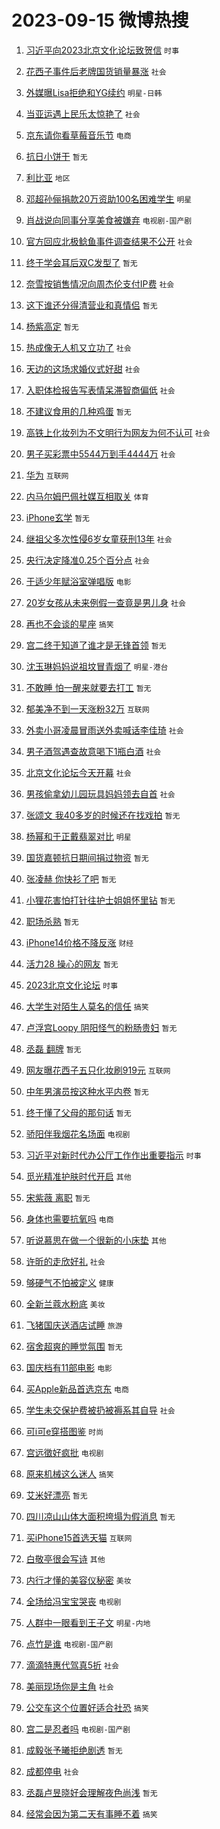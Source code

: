 # 2023-09-15 微博热搜 
1. [习近平向2023北京文化论坛致贺信](https://m.weibo.cn/search?containerid=100103type%3D1%26t%3D10%26q%3D%23%E4%B9%A0%E8%BF%91%E5%B9%B3%E5%90%912023%E5%8C%97%E4%BA%AC%E6%96%87%E5%8C%96%E8%AE%BA%E5%9D%9B%E8%87%B4%E8%B4%BA%E4%BF%A1%23&stream_entry_id=51&isnewpage=1&extparam=seat%3D1%26pos%3D0%26filter_type%3Drealtimehot%26dgr%3D0%26c_type%3D51%26stream_entry_id%3D51%26cate%3D10103%26display_time%3D1694726373%26pre_seqid%3D169472637397101800124) `时事` 

2. [花西子事件后老牌国货销量暴涨](https://m.weibo.cn/search?containerid=100103type%3D1%26t%3D10%26q%3D%23%E8%8A%B1%E8%A5%BF%E5%AD%90%E4%BA%8B%E4%BB%B6%E5%90%8E%E8%80%81%E7%89%8C%E5%9B%BD%E8%B4%A7%E9%94%80%E9%87%8F%E6%9A%B4%E6%B6%A8%23&stream_entry_id=31&isnewpage=1&extparam=seat%3D1%26flag%3D2%26filter_type%3Drealtimehot%26lcate%3D5001%26realpos%3D1%26stream_entry_id%3D31%26q%3D%2523%25E8%258A%25B1%25E8%25A5%25BF%25E5%25AD%2590%25E4%25BA%258B%25E4%25BB%25B6%25E5%2590%258E%25E8%2580%2581%25E7%2589%258C%25E5%259B%25BD%25E8%25B4%25A7%25E9%2594%2580%25E9%2587%258F%25E6%259A%25B4%25E6%25B6%25A8%2523%26dgr%3D0%26c_type%3D31%26pos%3D0%26band_rank%3D1%26cate%3D5001%26display_time%3D1694726373%26pre_seqid%3D169472637397101800124) `社会` 

3. [外媒曝Lisa拒绝和YG续约](https://m.weibo.cn/search?containerid=100103type%3D1%26t%3D10%26q%3D%23%E5%A4%96%E5%AA%92%E6%9B%9DLisa%E6%8B%92%E7%BB%9D%E5%92%8CYG%E7%BB%AD%E7%BA%A6%23&stream_entry_id=31&isnewpage=1&extparam=seat%3D1%26flag%3D2%26filter_type%3Drealtimehot%26lcate%3D5001%26realpos%3D2%26stream_entry_id%3D31%26q%3D%2523%25E5%25A4%2596%25E5%25AA%2592%25E6%259B%259DLisa%25E6%258B%2592%25E7%25BB%259D%25E5%2592%258CYG%25E7%25BB%25AD%25E7%25BA%25A6%2523%26dgr%3D0%26c_type%3D31%26pos%3D1%26band_rank%3D2%26cate%3D5001%26display_time%3D1694726373%26pre_seqid%3D169472637397101800124) `明星-日韩` 

4. [当亚运遇上民乐太惊艳了](https://m.weibo.cn/search?containerid=100103type%3D1%26t%3D10%26q%3D%23%E5%BD%93%E4%BA%9A%E8%BF%90%E9%81%87%E4%B8%8A%E6%B0%91%E4%B9%90%E5%A4%AA%E6%83%8A%E8%89%B3%E4%BA%86%23&stream_entry_id=31&isnewpage=1&extparam=seat%3D1%26flag%3D0%26filter_type%3Drealtimehot%26lcate%3D5001%26realpos%3D3%26stream_entry_id%3D31%26q%3D%2523%25E5%25BD%2593%25E4%25BA%259A%25E8%25BF%2590%25E9%2581%2587%25E4%25B8%258A%25E6%25B0%2591%25E4%25B9%2590%25E5%25A4%25AA%25E6%2583%258A%25E8%2589%25B3%25E4%25BA%2586%2523%26dgr%3D0%26c_type%3D31%26pos%3D2%26band_rank%3D3%26cate%3D5001%26display_time%3D1694726373%26pre_seqid%3D169472637397101800124) `社会` 

5. [京东请你看草莓音乐节](https://m.weibo.cn/search?containerid=100103type%3D1%26t%3D10%26q%3D%23%E4%BA%AC%E4%B8%9C%E8%AF%B7%E4%BD%A0%E7%9C%8B%E8%8D%89%E8%8E%93%E9%9F%B3%E4%B9%90%E8%8A%82%23&stream_entry_id=31&isnewpage=1&extparam=seat%3D1%26pos%3D3%26filter_type%3Drealtimehot%26is_ad_pos%3D1%26lcate%3D5001%26stream_entry_id%3D31%26band_rank%3D4%26q%3D%2523%25E4%25BA%25AC%25E4%25B8%259C%25E8%25AF%25B7%25E4%25BD%25A0%25E7%259C%258B%25E8%258D%2589%25E8%258E%2593%25E9%259F%25B3%25E4%25B9%2590%25E8%258A%2582%2523%26dgr%3D0%26c_type%3D31%26topic_ad%3D1%26adid%3D203587%26cate%3D5001%26display_time%3D1694726373%26pre_seqid%3D169472637397101800124) `电商` 

6. [抗日小饼干](https://m.weibo.cn/search?containerid=100103type%3D1%26t%3D10%26q%3D%E6%8A%97%E6%97%A5%E5%B0%8F%E9%A5%BC%E5%B9%B2&stream_entry_id=31&isnewpage=1&extparam=seat%3D1%26flag%3D0%26filter_type%3Drealtimehot%26lcate%3D5001%26realpos%3D4%26stream_entry_id%3D31%26q%3D%25E6%258A%2597%25E6%2597%25A5%25E5%25B0%258F%25E9%25A5%25BC%25E5%25B9%25B2%26dgr%3D0%26c_type%3D31%26pos%3D4%26band_rank%3D4%26cate%3D5001%26display_time%3D1694726373%26pre_seqid%3D169472637397101800124) `暂无` 

7. [利比亚](https://m.weibo.cn/search?containerid=100103type%3D1%26t%3D10%26q%3D%E5%88%A9%E6%AF%94%E4%BA%9A&stream_entry_id=31&isnewpage=1&extparam=seat%3D1%26flag%3D0%26filter_type%3Drealtimehot%26lcate%3D5001%26realpos%3D5%26stream_entry_id%3D31%26q%3D%25E5%2588%25A9%25E6%25AF%2594%25E4%25BA%259A%26dgr%3D0%26c_type%3D31%26pos%3D5%26band_rank%3D5%26cate%3D5001%26display_time%3D1694726373%26pre_seqid%3D169472637397101800124) `地区` 

8. [邓超孙俪捐款20万资助100名困难学生](https://m.weibo.cn/search?containerid=100103type%3D1%26t%3D10%26q%3D%23%E9%82%93%E8%B6%85%E5%AD%99%E4%BF%AA%E6%8D%90%E6%AC%BE20%E4%B8%87%E8%B5%84%E5%8A%A9100%E5%90%8D%E5%9B%B0%E9%9A%BE%E5%AD%A6%E7%94%9F%23&stream_entry_id=31&isnewpage=1&extparam=seat%3D1%26flag%3D0%26filter_type%3Drealtimehot%26lcate%3D5001%26realpos%3D6%26stream_entry_id%3D31%26q%3D%2523%25E9%2582%2593%25E8%25B6%2585%25E5%25AD%2599%25E4%25BF%25AA%25E6%258D%2590%25E6%25AC%25BE20%25E4%25B8%2587%25E8%25B5%2584%25E5%258A%25A9100%25E5%2590%258D%25E5%259B%25B0%25E9%259A%25BE%25E5%25AD%25A6%25E7%2594%259F%2523%26dgr%3D0%26c_type%3D31%26pos%3D6%26band_rank%3D6%26cate%3D5001%26display_time%3D1694726373%26pre_seqid%3D169472637397101800124) `明星` 

9. [肖战说向同事分享美食被嫌弃](https://m.weibo.cn/search?containerid=100103type%3D1%26t%3D10%26q%3D%23%E8%82%96%E6%88%98%E8%AF%B4%E5%90%91%E5%90%8C%E4%BA%8B%E5%88%86%E4%BA%AB%E7%BE%8E%E9%A3%9F%E8%A2%AB%E5%AB%8C%E5%BC%83%23&stream_entry_id=31&isnewpage=1&extparam=seat%3D1%26flag%3D0%26filter_type%3Drealtimehot%26lcate%3D5001%26realpos%3D7%26stream_entry_id%3D31%26q%3D%2523%25E8%2582%2596%25E6%2588%2598%25E8%25AF%25B4%25E5%2590%2591%25E5%2590%258C%25E4%25BA%258B%25E5%2588%2586%25E4%25BA%25AB%25E7%25BE%258E%25E9%25A3%259F%25E8%25A2%25AB%25E5%25AB%258C%25E5%25BC%2583%2523%26dgr%3D0%26c_type%3D31%26pos%3D7%26band_rank%3D7%26cate%3D5001%26display_time%3D1694726373%26pre_seqid%3D169472637397101800124) `电视剧-国产剧` 

10. [官方回应北极鲶鱼事件调查结果不公开](https://m.weibo.cn/search?containerid=100103type%3D1%26t%3D10%26q%3D%23%E5%AE%98%E6%96%B9%E5%9B%9E%E5%BA%94%E5%8C%97%E6%9E%81%E9%B2%B6%E9%B1%BC%E4%BA%8B%E4%BB%B6%E8%B0%83%E6%9F%A5%E7%BB%93%E6%9E%9C%E4%B8%8D%E5%85%AC%E5%BC%80%23&stream_entry_id=31&isnewpage=1&extparam=seat%3D1%26flag%3D0%26filter_type%3Drealtimehot%26lcate%3D5001%26realpos%3D8%26stream_entry_id%3D31%26q%3D%2523%25E5%25AE%2598%25E6%2596%25B9%25E5%259B%259E%25E5%25BA%2594%25E5%258C%2597%25E6%259E%2581%25E9%25B2%25B6%25E9%25B1%25BC%25E4%25BA%258B%25E4%25BB%25B6%25E8%25B0%2583%25E6%259F%25A5%25E7%25BB%2593%25E6%259E%259C%25E4%25B8%258D%25E5%2585%25AC%25E5%25BC%2580%2523%26dgr%3D0%26c_type%3D31%26pos%3D8%26band_rank%3D8%26cate%3D5001%26display_time%3D1694726373%26pre_seqid%3D169472637397101800124) `社会` 

11. [终于学会耳后双C发型了](https://m.weibo.cn/search?containerid=100103type%3D1%26t%3D10%26q%3D%E7%BB%88%E4%BA%8E%E5%AD%A6%E4%BC%9A%E8%80%B3%E5%90%8E%E5%8F%8CC%E5%8F%91%E5%9E%8B%E4%BA%86&stream_entry_id=31&isnewpage=1&extparam=seat%3D1%26flag%3D0%26filter_type%3Drealtimehot%26lcate%3D5001%26realpos%3D9%26stream_entry_id%3D31%26q%3D%25E7%25BB%2588%25E4%25BA%258E%25E5%25AD%25A6%25E4%25BC%259A%25E8%2580%25B3%25E5%2590%258E%25E5%258F%258CC%25E5%258F%2591%25E5%259E%258B%25E4%25BA%2586%26dgr%3D0%26c_type%3D31%26pos%3D9%26band_rank%3D9%26cate%3D5001%26display_time%3D1694726373%26pre_seqid%3D169472637397101800124) `暂无` 

12. [奈雪按销售情况向周杰伦支付IP费](https://m.weibo.cn/search?containerid=100103type%3D1%26t%3D10%26q%3D%23%E5%A5%88%E9%9B%AA%E6%8C%89%E9%94%80%E5%94%AE%E6%83%85%E5%86%B5%E5%90%91%E5%91%A8%E6%9D%B0%E4%BC%A6%E6%94%AF%E4%BB%98IP%E8%B4%B9%23&stream_entry_id=31&isnewpage=1&extparam=seat%3D1%26flag%3D0%26filter_type%3Drealtimehot%26lcate%3D5001%26realpos%3D10%26stream_entry_id%3D31%26q%3D%2523%25E5%25A5%2588%25E9%259B%25AA%25E6%258C%2589%25E9%2594%2580%25E5%2594%25AE%25E6%2583%2585%25E5%2586%25B5%25E5%2590%2591%25E5%2591%25A8%25E6%259D%25B0%25E4%25BC%25A6%25E6%2594%25AF%25E4%25BB%2598IP%25E8%25B4%25B9%2523%26dgr%3D0%26c_type%3D31%26pos%3D10%26band_rank%3D10%26cate%3D5001%26display_time%3D1694726373%26pre_seqid%3D169472637397101800124) `社会` 

13. [这下谁还分得清营业和真情侣](https://m.weibo.cn/search?containerid=100103type%3D1%26t%3D10%26q%3D%E8%BF%99%E4%B8%8B%E8%B0%81%E8%BF%98%E5%88%86%E5%BE%97%E6%B8%85%E8%90%A5%E4%B8%9A%E5%92%8C%E7%9C%9F%E6%83%85%E4%BE%A3&stream_entry_id=31&isnewpage=1&extparam=seat%3D1%26flag%3D2%26filter_type%3Drealtimehot%26lcate%3D5001%26realpos%3D11%26stream_entry_id%3D31%26q%3D%25E8%25BF%2599%25E4%25B8%258B%25E8%25B0%2581%25E8%25BF%2598%25E5%2588%2586%25E5%25BE%2597%25E6%25B8%2585%25E8%2590%25A5%25E4%25B8%259A%25E5%2592%258C%25E7%259C%259F%25E6%2583%2585%25E4%25BE%25A3%26dgr%3D0%26c_type%3D31%26pos%3D11%26band_rank%3D11%26cate%3D5001%26display_time%3D1694726373%26pre_seqid%3D169472637397101800124) `暂无` 

14. [杨紫高定](https://m.weibo.cn/search?containerid=100103type%3D1%26t%3D10%26q%3D%E6%9D%A8%E7%B4%AB%E9%AB%98%E5%AE%9A&stream_entry_id=31&isnewpage=1&extparam=seat%3D1%26flag%3D0%26filter_type%3Drealtimehot%26lcate%3D5001%26realpos%3D12%26stream_entry_id%3D31%26q%3D%25E6%259D%25A8%25E7%25B4%25AB%25E9%25AB%2598%25E5%25AE%259A%26dgr%3D0%26c_type%3D31%26pos%3D12%26band_rank%3D12%26cate%3D5001%26display_time%3D1694726373%26pre_seqid%3D169472637397101800124) `暂无` 

15. [热成像无人机又立功了](https://m.weibo.cn/search?containerid=100103type%3D1%26t%3D10%26q%3D%23%E7%83%AD%E6%88%90%E5%83%8F%E6%97%A0%E4%BA%BA%E6%9C%BA%E5%8F%88%E7%AB%8B%E5%8A%9F%E4%BA%86%23&stream_entry_id=31&isnewpage=1&extparam=seat%3D1%26flag%3D32768%26filter_type%3Drealtimehot%26lcate%3D5001%26realpos%3D13%26stream_entry_id%3D31%26q%3D%2523%25E7%2583%25AD%25E6%2588%2590%25E5%2583%258F%25E6%2597%25A0%25E4%25BA%25BA%25E6%259C%25BA%25E5%258F%2588%25E7%25AB%258B%25E5%258A%259F%25E4%25BA%2586%2523%26dgr%3D0%26c_type%3D31%26pos%3D13%26band_rank%3D13%26cate%3D5001%26display_time%3D1694726373%26pre_seqid%3D169472637397101800124) `社会` 

16. [天边的这场求婚仪式好甜](https://m.weibo.cn/search?containerid=100103type%3D1%26t%3D10%26q%3D%23%E5%A4%A9%E8%BE%B9%E7%9A%84%E8%BF%99%E5%9C%BA%E6%B1%82%E5%A9%9A%E4%BB%AA%E5%BC%8F%E5%A5%BD%E7%94%9C%23&stream_entry_id=31&isnewpage=1&extparam=seat%3D1%26flag%3D32768%26filter_type%3Drealtimehot%26lcate%3D5001%26realpos%3D14%26stream_entry_id%3D31%26q%3D%2523%25E5%25A4%25A9%25E8%25BE%25B9%25E7%259A%2584%25E8%25BF%2599%25E5%259C%25BA%25E6%25B1%2582%25E5%25A9%259A%25E4%25BB%25AA%25E5%25BC%258F%25E5%25A5%25BD%25E7%2594%259C%2523%26dgr%3D0%26c_type%3D31%26pos%3D14%26band_rank%3D14%26cate%3D5001%26display_time%3D1694726373%26pre_seqid%3D169472637397101800124) `社会` 

17. [入职体检报告写表情呆滞智商偏低](https://m.weibo.cn/search?containerid=100103type%3D1%26t%3D10%26q%3D%23%E5%85%A5%E8%81%8C%E4%BD%93%E6%A3%80%E6%8A%A5%E5%91%8A%E5%86%99%E8%A1%A8%E6%83%85%E5%91%86%E6%BB%9E%E6%99%BA%E5%95%86%E5%81%8F%E4%BD%8E%23&stream_entry_id=31&isnewpage=1&extparam=seat%3D1%26flag%3D0%26filter_type%3Drealtimehot%26lcate%3D5001%26realpos%3D15%26stream_entry_id%3D31%26q%3D%2523%25E5%2585%25A5%25E8%2581%258C%25E4%25BD%2593%25E6%25A3%2580%25E6%258A%25A5%25E5%2591%258A%25E5%2586%2599%25E8%25A1%25A8%25E6%2583%2585%25E5%2591%2586%25E6%25BB%259E%25E6%2599%25BA%25E5%2595%2586%25E5%2581%258F%25E4%25BD%258E%2523%26dgr%3D0%26c_type%3D31%26pos%3D15%26band_rank%3D15%26cate%3D5001%26display_time%3D1694726373%26pre_seqid%3D169472637397101800124) `社会` 

18. [不建议食用的几种鸡蛋](https://m.weibo.cn/search?containerid=100103type%3D1%26t%3D10%26q%3D%E4%B8%8D%E5%BB%BA%E8%AE%AE%E9%A3%9F%E7%94%A8%E7%9A%84%E5%87%A0%E7%A7%8D%E9%B8%A1%E8%9B%8B&stream_entry_id=31&isnewpage=1&extparam=seat%3D1%26flag%3D1%26filter_type%3Drealtimehot%26lcate%3D5001%26realpos%3D16%26stream_entry_id%3D31%26q%3D%25E4%25B8%258D%25E5%25BB%25BA%25E8%25AE%25AE%25E9%25A3%259F%25E7%2594%25A8%25E7%259A%2584%25E5%2587%25A0%25E7%25A7%258D%25E9%25B8%25A1%25E8%259B%258B%26dgr%3D0%26c_type%3D31%26pos%3D16%26band_rank%3D16%26cate%3D5001%26display_time%3D1694726373%26pre_seqid%3D169472637397101800124) `暂无` 

19. [高铁上化妆列为不文明行为网友为何不认可](https://m.weibo.cn/search?containerid=100103type%3D1%26t%3D10%26q%3D%23%E9%AB%98%E9%93%81%E4%B8%8A%E5%8C%96%E5%A6%86%E5%88%97%E4%B8%BA%E4%B8%8D%E6%96%87%E6%98%8E%E8%A1%8C%E4%B8%BA%E7%BD%91%E5%8F%8B%E4%B8%BA%E4%BD%95%E4%B8%8D%E8%AE%A4%E5%8F%AF%23&stream_entry_id=31&isnewpage=1&extparam=seat%3D1%26flag%3D0%26filter_type%3Drealtimehot%26lcate%3D5001%26realpos%3D17%26stream_entry_id%3D31%26q%3D%2523%25E9%25AB%2598%25E9%2593%2581%25E4%25B8%258A%25E5%258C%2596%25E5%25A6%2586%25E5%2588%2597%25E4%25B8%25BA%25E4%25B8%258D%25E6%2596%2587%25E6%2598%258E%25E8%25A1%258C%25E4%25B8%25BA%25E7%25BD%2591%25E5%258F%258B%25E4%25B8%25BA%25E4%25BD%2595%25E4%25B8%258D%25E8%25AE%25A4%25E5%258F%25AF%2523%26dgr%3D0%26c_type%3D31%26pos%3D17%26band_rank%3D17%26cate%3D5001%26display_time%3D1694726373%26pre_seqid%3D169472637397101800124) `社会` 

20. [男子买彩票中5544万到手4444万](https://m.weibo.cn/search?containerid=100103type%3D1%26t%3D10%26q%3D%23%E7%94%B7%E5%AD%90%E4%B9%B0%E5%BD%A9%E7%A5%A8%E4%B8%AD5544%E4%B8%87%E5%88%B0%E6%89%8B4444%E4%B8%87%23&stream_entry_id=31&isnewpage=1&extparam=seat%3D1%26flag%3D0%26filter_type%3Drealtimehot%26lcate%3D5001%26realpos%3D18%26stream_entry_id%3D31%26q%3D%2523%25E7%2594%25B7%25E5%25AD%2590%25E4%25B9%25B0%25E5%25BD%25A9%25E7%25A5%25A8%25E4%25B8%25AD5544%25E4%25B8%2587%25E5%2588%25B0%25E6%2589%258B4444%25E4%25B8%2587%2523%26dgr%3D0%26c_type%3D31%26pos%3D18%26band_rank%3D18%26cate%3D5001%26display_time%3D1694726373%26pre_seqid%3D169472637397101800124) `社会` 

21. [华为](https://m.weibo.cn/search?containerid=100103type%3D1%26t%3D10%26q%3D%E5%8D%8E%E4%B8%BA&stream_entry_id=31&isnewpage=1&extparam=seat%3D1%26flag%3D0%26filter_type%3Drealtimehot%26lcate%3D5001%26realpos%3D19%26stream_entry_id%3D31%26q%3D%25E5%258D%258E%25E4%25B8%25BA%26dgr%3D0%26c_type%3D31%26pos%3D19%26band_rank%3D19%26cate%3D5001%26display_time%3D1694726373%26pre_seqid%3D169472637397101800124) `互联网` 

22. [内马尔姆巴佩社媒互相取关](https://m.weibo.cn/search?containerid=100103type%3D1%26t%3D10%26q%3D%23%E5%86%85%E9%A9%AC%E5%B0%94%E5%A7%86%E5%B7%B4%E4%BD%A9%E7%A4%BE%E5%AA%92%E4%BA%92%E7%9B%B8%E5%8F%96%E5%85%B3%23&stream_entry_id=31&isnewpage=1&extparam=seat%3D1%26flag%3D0%26filter_type%3Drealtimehot%26lcate%3D5001%26realpos%3D20%26stream_entry_id%3D31%26q%3D%2523%25E5%2586%2585%25E9%25A9%25AC%25E5%25B0%2594%25E5%25A7%2586%25E5%25B7%25B4%25E4%25BD%25A9%25E7%25A4%25BE%25E5%25AA%2592%25E4%25BA%2592%25E7%259B%25B8%25E5%258F%2596%25E5%2585%25B3%2523%26dgr%3D0%26c_type%3D31%26pos%3D20%26band_rank%3D20%26cate%3D5001%26display_time%3D1694726373%26pre_seqid%3D169472637397101800124) `体育` 

23. [iPhone玄学](https://m.weibo.cn/search?containerid=100103type%3D1%26t%3D10%26q%3DiPhone%E7%8E%84%E5%AD%A6&stream_entry_id=31&isnewpage=1&extparam=seat%3D1%26flag%3D2%26filter_type%3Drealtimehot%26lcate%3D5001%26realpos%3D21%26stream_entry_id%3D31%26q%3DiPhone%25E7%258E%2584%25E5%25AD%25A6%26dgr%3D0%26c_type%3D31%26pos%3D21%26band_rank%3D21%26cate%3D5001%26display_time%3D1694726373%26pre_seqid%3D169472637397101800124) `暂无` 

24. [继祖父多次性侵6岁女童获刑13年](https://m.weibo.cn/search?containerid=100103type%3D1%26t%3D10%26q%3D%23%E7%BB%A7%E7%A5%96%E7%88%B6%E5%A4%9A%E6%AC%A1%E6%80%A7%E4%BE%B56%E5%B2%81%E5%A5%B3%E7%AB%A5%E8%8E%B7%E5%88%9113%E5%B9%B4%23&stream_entry_id=31&isnewpage=1&extparam=seat%3D1%26flag%3D0%26filter_type%3Drealtimehot%26lcate%3D5001%26realpos%3D22%26stream_entry_id%3D31%26q%3D%2523%25E7%25BB%25A7%25E7%25A5%2596%25E7%2588%25B6%25E5%25A4%259A%25E6%25AC%25A1%25E6%2580%25A7%25E4%25BE%25B56%25E5%25B2%2581%25E5%25A5%25B3%25E7%25AB%25A5%25E8%258E%25B7%25E5%2588%259113%25E5%25B9%25B4%2523%26dgr%3D0%26c_type%3D31%26pos%3D22%26band_rank%3D22%26cate%3D5001%26display_time%3D1694726373%26pre_seqid%3D169472637397101800124) `社会` 

25. [央行决定降准0.25个百分点](https://m.weibo.cn/search?containerid=100103type%3D1%26t%3D10%26q%3D%E5%A4%AE%E8%A1%8C%E5%86%B3%E5%AE%9A%E9%99%8D%E5%87%860.25%E4%B8%AA%E7%99%BE%E5%88%86%E7%82%B9&stream_entry_id=31&isnewpage=1&extparam=seat%3D1%26flag%3D0%26filter_type%3Drealtimehot%26lcate%3D5001%26realpos%3D23%26stream_entry_id%3D31%26q%3D%25E5%25A4%25AE%25E8%25A1%258C%25E5%2586%25B3%25E5%25AE%259A%25E9%2599%258D%25E5%2587%25860.25%25E4%25B8%25AA%25E7%2599%25BE%25E5%2588%2586%25E7%2582%25B9%26dgr%3D0%26c_type%3D31%26pos%3D23%26band_rank%3D23%26cate%3D5001%26display_time%3D1694726373%26pre_seqid%3D169472637397101800124) `社会` 

26. [于适少年赋浴室弹唱版](https://m.weibo.cn/search?containerid=100103type%3D1%26t%3D10%26q%3D%23%E4%BA%8E%E9%80%82%E5%B0%91%E5%B9%B4%E8%B5%8B%E6%B5%B4%E5%AE%A4%E5%BC%B9%E5%94%B1%E7%89%88%23&stream_entry_id=31&isnewpage=1&extparam=seat%3D1%26flag%3D0%26filter_type%3Drealtimehot%26lcate%3D5001%26realpos%3D24%26stream_entry_id%3D31%26q%3D%2523%25E4%25BA%258E%25E9%2580%2582%25E5%25B0%2591%25E5%25B9%25B4%25E8%25B5%258B%25E6%25B5%25B4%25E5%25AE%25A4%25E5%25BC%25B9%25E5%2594%25B1%25E7%2589%2588%2523%26dgr%3D0%26c_type%3D31%26pos%3D24%26band_rank%3D24%26cate%3D5001%26display_time%3D1694726373%26pre_seqid%3D169472637397101800124) `电影` 

27. [20岁女孩从未来例假一查竟是男儿身](https://m.weibo.cn/search?containerid=100103type%3D1%26t%3D10%26q%3D%2320%E5%B2%81%E5%A5%B3%E5%AD%A9%E4%BB%8E%E6%9C%AA%E6%9D%A5%E4%BE%8B%E5%81%87%E4%B8%80%E6%9F%A5%E7%AB%9F%E6%98%AF%E7%94%B7%E5%84%BF%E8%BA%AB%23&stream_entry_id=31&isnewpage=1&extparam=seat%3D1%26flag%3D0%26filter_type%3Drealtimehot%26lcate%3D5001%26realpos%3D25%26stream_entry_id%3D31%26q%3D%252320%25E5%25B2%2581%25E5%25A5%25B3%25E5%25AD%25A9%25E4%25BB%258E%25E6%259C%25AA%25E6%259D%25A5%25E4%25BE%258B%25E5%2581%2587%25E4%25B8%2580%25E6%259F%25A5%25E7%25AB%259F%25E6%2598%25AF%25E7%2594%25B7%25E5%2584%25BF%25E8%25BA%25AB%2523%26dgr%3D0%26c_type%3D31%26pos%3D25%26band_rank%3D25%26cate%3D5001%26display_time%3D1694726373%26pre_seqid%3D169472637397101800124) `社会` 

28. [再也不会谈的星座](https://m.weibo.cn/search?containerid=100103type%3D1%26t%3D10%26q%3D%23%E5%86%8D%E4%B9%9F%E4%B8%8D%E4%BC%9A%E8%B0%88%E7%9A%84%E6%98%9F%E5%BA%A7%23&stream_entry_id=31&isnewpage=1&extparam=seat%3D1%26flag%3D0%26filter_type%3Drealtimehot%26lcate%3D5001%26realpos%3D26%26stream_entry_id%3D31%26q%3D%2523%25E5%2586%258D%25E4%25B9%259F%25E4%25B8%258D%25E4%25BC%259A%25E8%25B0%2588%25E7%259A%2584%25E6%2598%259F%25E5%25BA%25A7%2523%26dgr%3D0%26c_type%3D31%26pos%3D26%26band_rank%3D26%26cate%3D5001%26display_time%3D1694726373%26pre_seqid%3D169472637397101800124) `搞笑` 

29. [宫二终于知道了谁才是无锋首领](https://m.weibo.cn/search?containerid=100103type%3D1%26t%3D10%26q%3D%E5%AE%AB%E4%BA%8C%E7%BB%88%E4%BA%8E%E7%9F%A5%E9%81%93%E4%BA%86%E8%B0%81%E6%89%8D%E6%98%AF%E6%97%A0%E9%94%8B%E9%A6%96%E9%A2%86&stream_entry_id=31&isnewpage=1&extparam=seat%3D1%26flag%3D0%26filter_type%3Drealtimehot%26lcate%3D5001%26realpos%3D27%26stream_entry_id%3D31%26q%3D%25E5%25AE%25AB%25E4%25BA%258C%25E7%25BB%2588%25E4%25BA%258E%25E7%259F%25A5%25E9%2581%2593%25E4%25BA%2586%25E8%25B0%2581%25E6%2589%258D%25E6%2598%25AF%25E6%2597%25A0%25E9%2594%258B%25E9%25A6%2596%25E9%25A2%2586%26dgr%3D0%26c_type%3D31%26pos%3D27%26band_rank%3D27%26cate%3D5001%26display_time%3D1694726373%26pre_seqid%3D169472637397101800124) `暂无` 

30. [沈玉琳妈妈说祖坟冒青烟了](https://m.weibo.cn/search?containerid=100103type%3D1%26t%3D10%26q%3D%23%E6%B2%88%E7%8E%89%E7%90%B3%E5%A6%88%E5%A6%88%E8%AF%B4%E7%A5%96%E5%9D%9F%E5%86%92%E9%9D%92%E7%83%9F%E4%BA%86%23&stream_entry_id=31&isnewpage=1&extparam=seat%3D1%26flag%3D0%26filter_type%3Drealtimehot%26lcate%3D5001%26realpos%3D28%26stream_entry_id%3D31%26q%3D%2523%25E6%25B2%2588%25E7%258E%2589%25E7%2590%25B3%25E5%25A6%2588%25E5%25A6%2588%25E8%25AF%25B4%25E7%25A5%2596%25E5%259D%259F%25E5%2586%2592%25E9%259D%2592%25E7%2583%259F%25E4%25BA%2586%2523%26dgr%3D0%26c_type%3D31%26pos%3D28%26band_rank%3D28%26cate%3D5001%26display_time%3D1694726373%26pre_seqid%3D169472637397101800124) `明星-港台` 

31. [不敢睡 怕一醒来就要去打工](https://m.weibo.cn/search?containerid=100103type%3D1%26t%3D10%26q%3D%E4%B8%8D%E6%95%A2%E7%9D%A1+%E6%80%95%E4%B8%80%E9%86%92%E6%9D%A5%E5%B0%B1%E8%A6%81%E5%8E%BB%E6%89%93%E5%B7%A5&stream_entry_id=31&isnewpage=1&extparam=seat%3D1%26flag%3D0%26filter_type%3Drealtimehot%26lcate%3D5001%26realpos%3D29%26stream_entry_id%3D31%26q%3D%25E4%25B8%258D%25E6%2595%25A2%25E7%259D%25A1%2520%25E6%2580%2595%25E4%25B8%2580%25E9%2586%2592%25E6%259D%25A5%25E5%25B0%25B1%25E8%25A6%2581%25E5%258E%25BB%25E6%2589%2593%25E5%25B7%25A5%26dgr%3D0%26c_type%3D31%26pos%3D29%26band_rank%3D29%26cate%3D5001%26display_time%3D1694726373%26pre_seqid%3D169472637397101800124) `暂无` 

32. [郁美净不到一天涨粉32万](https://m.weibo.cn/search?containerid=100103type%3D1%26t%3D10%26q%3D%23%E9%83%81%E7%BE%8E%E5%87%80%E4%B8%8D%E5%88%B0%E4%B8%80%E5%A4%A9%E6%B6%A8%E7%B2%8932%E4%B8%87%23&stream_entry_id=31&isnewpage=1&extparam=seat%3D1%26flag%3D0%26filter_type%3Drealtimehot%26lcate%3D5001%26realpos%3D30%26stream_entry_id%3D31%26q%3D%2523%25E9%2583%2581%25E7%25BE%258E%25E5%2587%2580%25E4%25B8%258D%25E5%2588%25B0%25E4%25B8%2580%25E5%25A4%25A9%25E6%25B6%25A8%25E7%25B2%258932%25E4%25B8%2587%2523%26dgr%3D0%26c_type%3D31%26pos%3D30%26band_rank%3D30%26cate%3D5001%26display_time%3D1694726373%26pre_seqid%3D169472637397101800124) `互联网` 

33. [外卖小哥凌晨冒雨送外卖喊话李佳琦](https://m.weibo.cn/search?containerid=100103type%3D1%26t%3D10%26q%3D%23%E5%A4%96%E5%8D%96%E5%B0%8F%E5%93%A5%E5%87%8C%E6%99%A8%E5%86%92%E9%9B%A8%E9%80%81%E5%A4%96%E5%8D%96%E5%96%8A%E8%AF%9D%E6%9D%8E%E4%BD%B3%E7%90%A6%23&stream_entry_id=31&isnewpage=1&extparam=seat%3D1%26flag%3D0%26filter_type%3Drealtimehot%26lcate%3D5001%26realpos%3D31%26stream_entry_id%3D31%26q%3D%2523%25E5%25A4%2596%25E5%258D%2596%25E5%25B0%258F%25E5%2593%25A5%25E5%2587%258C%25E6%2599%25A8%25E5%2586%2592%25E9%259B%25A8%25E9%2580%2581%25E5%25A4%2596%25E5%258D%2596%25E5%2596%258A%25E8%25AF%259D%25E6%259D%258E%25E4%25BD%25B3%25E7%2590%25A6%2523%26dgr%3D0%26c_type%3D31%26pos%3D31%26band_rank%3D31%26cate%3D5001%26display_time%3D1694726373%26pre_seqid%3D169472637397101800124) `社会` 

34. [男子酒驾遇查故意喝下1瓶白酒](https://m.weibo.cn/search?containerid=100103type%3D1%26t%3D10%26q%3D%23%E7%94%B7%E5%AD%90%E9%85%92%E9%A9%BE%E9%81%87%E6%9F%A5%E6%95%85%E6%84%8F%E5%96%9D%E4%B8%8B1%E7%93%B6%E7%99%BD%E9%85%92%23&stream_entry_id=31&isnewpage=1&extparam=seat%3D1%26flag%3D1%26filter_type%3Drealtimehot%26lcate%3D5001%26realpos%3D32%26stream_entry_id%3D31%26q%3D%2523%25E7%2594%25B7%25E5%25AD%2590%25E9%2585%2592%25E9%25A9%25BE%25E9%2581%2587%25E6%259F%25A5%25E6%2595%2585%25E6%2584%258F%25E5%2596%259D%25E4%25B8%258B1%25E7%2593%25B6%25E7%2599%25BD%25E9%2585%2592%2523%26dgr%3D0%26c_type%3D31%26pos%3D32%26band_rank%3D32%26cate%3D5001%26display_time%3D1694726373%26pre_seqid%3D169472637397101800124) `社会` 

35. [北京文化论坛今天开幕](https://m.weibo.cn/search?containerid=100103type%3D1%26t%3D10%26q%3D%23%E5%8C%97%E4%BA%AC%E6%96%87%E5%8C%96%E8%AE%BA%E5%9D%9B%E4%BB%8A%E5%A4%A9%E5%BC%80%E5%B9%95%23&stream_entry_id=31&isnewpage=1&extparam=seat%3D1%26flag%3D0%26filter_type%3Drealtimehot%26lcate%3D5001%26realpos%3D33%26stream_entry_id%3D31%26q%3D%2523%25E5%258C%2597%25E4%25BA%25AC%25E6%2596%2587%25E5%258C%2596%25E8%25AE%25BA%25E5%259D%259B%25E4%25BB%258A%25E5%25A4%25A9%25E5%25BC%2580%25E5%25B9%2595%2523%26dgr%3D0%26c_type%3D31%26pos%3D33%26band_rank%3D33%26cate%3D5001%26display_time%3D1694726373%26pre_seqid%3D169472637397101800124) `社会` 

36. [男孩偷拿幼儿园玩具妈妈领去自首](https://m.weibo.cn/search?containerid=100103type%3D1%26t%3D10%26q%3D%23%E7%94%B7%E5%AD%A9%E5%81%B7%E6%8B%BF%E5%B9%BC%E5%84%BF%E5%9B%AD%E7%8E%A9%E5%85%B7%E5%A6%88%E5%A6%88%E9%A2%86%E5%8E%BB%E8%87%AA%E9%A6%96%23&stream_entry_id=31&isnewpage=1&extparam=seat%3D1%26flag%3D32768%26filter_type%3Drealtimehot%26lcate%3D5001%26realpos%3D34%26stream_entry_id%3D31%26q%3D%2523%25E7%2594%25B7%25E5%25AD%25A9%25E5%2581%25B7%25E6%258B%25BF%25E5%25B9%25BC%25E5%2584%25BF%25E5%259B%25AD%25E7%258E%25A9%25E5%2585%25B7%25E5%25A6%2588%25E5%25A6%2588%25E9%25A2%2586%25E5%258E%25BB%25E8%2587%25AA%25E9%25A6%2596%2523%26dgr%3D0%26c_type%3D31%26pos%3D34%26band_rank%3D34%26cate%3D5001%26display_time%3D1694726373%26pre_seqid%3D169472637397101800124) `社会` 

37. [张颂文 我40多岁的时候还在找戏拍](https://m.weibo.cn/search?containerid=100103type%3D1%26t%3D10%26q%3D%E5%BC%A0%E9%A2%82%E6%96%87+%E6%88%9140%E5%A4%9A%E5%B2%81%E7%9A%84%E6%97%B6%E5%80%99%E8%BF%98%E5%9C%A8%E6%89%BE%E6%88%8F%E6%8B%8D&stream_entry_id=31&isnewpage=1&extparam=seat%3D1%26flag%3D0%26filter_type%3Drealtimehot%26lcate%3D5001%26realpos%3D35%26stream_entry_id%3D31%26q%3D%25E5%25BC%25A0%25E9%25A2%2582%25E6%2596%2587%2520%25E6%2588%259140%25E5%25A4%259A%25E5%25B2%2581%25E7%259A%2584%25E6%2597%25B6%25E5%2580%2599%25E8%25BF%2598%25E5%259C%25A8%25E6%2589%25BE%25E6%2588%258F%25E6%258B%258D%26dgr%3D0%26c_type%3D31%26pos%3D35%26band_rank%3D35%26cate%3D5001%26display_time%3D1694726373%26pre_seqid%3D169472637397101800124) `暂无` 

38. [杨幂和于正戴翡翠对比](https://m.weibo.cn/search?containerid=100103type%3D1%26t%3D10%26q%3D%23%E6%9D%A8%E5%B9%82%E5%92%8C%E4%BA%8E%E6%AD%A3%E6%88%B4%E7%BF%A1%E7%BF%A0%E5%AF%B9%E6%AF%94%23&stream_entry_id=31&isnewpage=1&extparam=seat%3D1%26flag%3D0%26filter_type%3Drealtimehot%26lcate%3D5001%26realpos%3D36%26stream_entry_id%3D31%26q%3D%2523%25E6%259D%25A8%25E5%25B9%2582%25E5%2592%258C%25E4%25BA%258E%25E6%25AD%25A3%25E6%2588%25B4%25E7%25BF%25A1%25E7%25BF%25A0%25E5%25AF%25B9%25E6%25AF%2594%2523%26dgr%3D0%26c_type%3D31%26pos%3D36%26band_rank%3D36%26cate%3D5001%26display_time%3D1694726373%26pre_seqid%3D169472637397101800124) `明星` 

39. [国货嘉顿抗日期间捐过物资](https://m.weibo.cn/search?containerid=100103type%3D1%26t%3D10%26q%3D%E5%9B%BD%E8%B4%A7%E5%98%89%E9%A1%BF%E6%8A%97%E6%97%A5%E6%9C%9F%E9%97%B4%E6%8D%90%E8%BF%87%E7%89%A9%E8%B5%84&stream_entry_id=31&isnewpage=1&extparam=seat%3D1%26flag%3D0%26filter_type%3Drealtimehot%26lcate%3D5001%26realpos%3D37%26stream_entry_id%3D31%26q%3D%25E5%259B%25BD%25E8%25B4%25A7%25E5%2598%2589%25E9%25A1%25BF%25E6%258A%2597%25E6%2597%25A5%25E6%259C%259F%25E9%2597%25B4%25E6%258D%2590%25E8%25BF%2587%25E7%2589%25A9%25E8%25B5%2584%26dgr%3D0%26c_type%3D31%26pos%3D37%26band_rank%3D37%26cate%3D5001%26display_time%3D1694726373%26pre_seqid%3D169472637397101800124) `暂无` 

40. [张凌赫 你快衫了吧](https://m.weibo.cn/search?containerid=100103type%3D1%26t%3D10%26q%3D%E5%BC%A0%E5%87%8C%E8%B5%AB+%E4%BD%A0%E5%BF%AB%E8%A1%AB%E4%BA%86%E5%90%A7&stream_entry_id=31&isnewpage=1&extparam=seat%3D1%26flag%3D0%26filter_type%3Drealtimehot%26lcate%3D5001%26realpos%3D38%26stream_entry_id%3D31%26q%3D%25E5%25BC%25A0%25E5%2587%258C%25E8%25B5%25AB%2520%25E4%25BD%25A0%25E5%25BF%25AB%25E8%25A1%25AB%25E4%25BA%2586%25E5%2590%25A7%26dgr%3D0%26c_type%3D31%26pos%3D38%26band_rank%3D38%26cate%3D5001%26display_time%3D1694726373%26pre_seqid%3D169472637397101800124) `暂无` 

41. [小狸花害怕打针往护士姐姐怀里钻](https://m.weibo.cn/search?containerid=100103type%3D1%26t%3D10%26q%3D%E5%B0%8F%E7%8B%B8%E8%8A%B1%E5%AE%B3%E6%80%95%E6%89%93%E9%92%88%E5%BE%80%E6%8A%A4%E5%A3%AB%E5%A7%90%E5%A7%90%E6%80%80%E9%87%8C%E9%92%BB&stream_entry_id=31&isnewpage=1&extparam=seat%3D1%26flag%3D0%26filter_type%3Drealtimehot%26lcate%3D5001%26realpos%3D39%26stream_entry_id%3D31%26q%3D%25E5%25B0%258F%25E7%258B%25B8%25E8%258A%25B1%25E5%25AE%25B3%25E6%2580%2595%25E6%2589%2593%25E9%2592%2588%25E5%25BE%2580%25E6%258A%25A4%25E5%25A3%25AB%25E5%25A7%2590%25E5%25A7%2590%25E6%2580%2580%25E9%2587%258C%25E9%2592%25BB%26dgr%3D0%26c_type%3D31%26pos%3D39%26band_rank%3D39%26cate%3D5001%26display_time%3D1694726373%26pre_seqid%3D169472637397101800124) `暂无` 

42. [职场杀熟](https://m.weibo.cn/search?containerid=100103type%3D1%26t%3D10%26q%3D%E8%81%8C%E5%9C%BA%E6%9D%80%E7%86%9F&stream_entry_id=31&isnewpage=1&extparam=seat%3D1%26flag%3D0%26filter_type%3Drealtimehot%26lcate%3D5001%26realpos%3D40%26stream_entry_id%3D31%26q%3D%25E8%2581%258C%25E5%259C%25BA%25E6%259D%2580%25E7%2586%259F%26dgr%3D0%26c_type%3D31%26pos%3D40%26band_rank%3D40%26cate%3D5001%26display_time%3D1694726373%26pre_seqid%3D169472637397101800124) `暂无` 

43. [iPhone14价格不降反涨](https://m.weibo.cn/search?containerid=100103type%3D1%26t%3D10%26q%3D%23iPhone14%E4%BB%B7%E6%A0%BC%E4%B8%8D%E9%99%8D%E5%8F%8D%E6%B6%A8%23&stream_entry_id=31&isnewpage=1&extparam=seat%3D1%26flag%3D0%26filter_type%3Drealtimehot%26lcate%3D5001%26realpos%3D41%26stream_entry_id%3D31%26q%3D%2523iPhone14%25E4%25BB%25B7%25E6%25A0%25BC%25E4%25B8%258D%25E9%2599%258D%25E5%258F%258D%25E6%25B6%25A8%2523%26dgr%3D0%26c_type%3D31%26pos%3D41%26band_rank%3D41%26cate%3D5001%26display_time%3D1694726373%26pre_seqid%3D169472637397101800124) `财经` 

44. [活力28 操心的网友](https://m.weibo.cn/search?containerid=100103type%3D1%26t%3D10%26q%3D%E6%B4%BB%E5%8A%9B28+%E6%93%8D%E5%BF%83%E7%9A%84%E7%BD%91%E5%8F%8B&stream_entry_id=31&isnewpage=1&extparam=seat%3D1%26flag%3D0%26filter_type%3Drealtimehot%26lcate%3D5001%26realpos%3D42%26stream_entry_id%3D31%26q%3D%25E6%25B4%25BB%25E5%258A%259B28%2520%25E6%2593%258D%25E5%25BF%2583%25E7%259A%2584%25E7%25BD%2591%25E5%258F%258B%26dgr%3D0%26c_type%3D31%26pos%3D42%26band_rank%3D42%26cate%3D5001%26display_time%3D1694726373%26pre_seqid%3D169472637397101800124) `暂无` 

45. [2023北京文化论坛](https://m.weibo.cn/search?containerid=100103type%3D1%26t%3D10%26q%3D%232023%E5%8C%97%E4%BA%AC%E6%96%87%E5%8C%96%E8%AE%BA%E5%9D%9B%23&stream_entry_id=31&isnewpage=1&extparam=seat%3D1%26flag%3D0%26filter_type%3Drealtimehot%26lcate%3D5001%26realpos%3D43%26stream_entry_id%3D31%26q%3D%25232023%25E5%258C%2597%25E4%25BA%25AC%25E6%2596%2587%25E5%258C%2596%25E8%25AE%25BA%25E5%259D%259B%2523%26dgr%3D0%26c_type%3D31%26pos%3D43%26band_rank%3D43%26cate%3D5001%26display_time%3D1694726373%26pre_seqid%3D169472637397101800124) `时事` 

46. [大学生对陌生人莫名的信任](https://m.weibo.cn/search?containerid=100103type%3D1%26t%3D10%26q%3D%E5%A4%A7%E5%AD%A6%E7%94%9F%E5%AF%B9%E9%99%8C%E7%94%9F%E4%BA%BA%E8%8E%AB%E5%90%8D%E7%9A%84%E4%BF%A1%E4%BB%BB&stream_entry_id=31&isnewpage=1&extparam=seat%3D1%26flag%3D0%26filter_type%3Drealtimehot%26lcate%3D5001%26realpos%3D44%26stream_entry_id%3D31%26q%3D%25E5%25A4%25A7%25E5%25AD%25A6%25E7%2594%259F%25E5%25AF%25B9%25E9%2599%258C%25E7%2594%259F%25E4%25BA%25BA%25E8%258E%25AB%25E5%2590%258D%25E7%259A%2584%25E4%25BF%25A1%25E4%25BB%25BB%26dgr%3D0%26c_type%3D31%26pos%3D44%26band_rank%3D44%26cate%3D5001%26display_time%3D1694726373%26pre_seqid%3D169472637397101800124) `搞笑` 

47. [卢浮宫Loopy 阴阳怪气的粉肠贵妇](https://m.weibo.cn/search?containerid=100103type%3D1%26t%3D10%26q%3D%E5%8D%A2%E6%B5%AE%E5%AE%ABLoopy+%E9%98%B4%E9%98%B3%E6%80%AA%E6%B0%94%E7%9A%84%E7%B2%89%E8%82%A0%E8%B4%B5%E5%A6%87&stream_entry_id=31&isnewpage=1&extparam=seat%3D1%26flag%3D0%26filter_type%3Drealtimehot%26lcate%3D5001%26realpos%3D45%26stream_entry_id%3D31%26q%3D%25E5%258D%25A2%25E6%25B5%25AE%25E5%25AE%25ABLoopy%2520%25E9%2598%25B4%25E9%2598%25B3%25E6%2580%25AA%25E6%25B0%2594%25E7%259A%2584%25E7%25B2%2589%25E8%2582%25A0%25E8%25B4%25B5%25E5%25A6%2587%26dgr%3D0%26c_type%3D31%26pos%3D45%26band_rank%3D45%26cate%3D5001%26display_time%3D1694726373%26pre_seqid%3D169472637397101800124) `暂无` 

48. [丞磊 翻牌](https://m.weibo.cn/search?containerid=100103type%3D1%26t%3D10%26q%3D%E4%B8%9E%E7%A3%8A+%E7%BF%BB%E7%89%8C&stream_entry_id=31&isnewpage=1&extparam=seat%3D1%26flag%3D0%26filter_type%3Drealtimehot%26lcate%3D5001%26realpos%3D46%26stream_entry_id%3D31%26q%3D%25E4%25B8%259E%25E7%25A3%258A%2520%25E7%25BF%25BB%25E7%2589%258C%26dgr%3D0%26c_type%3D31%26pos%3D46%26band_rank%3D46%26cate%3D5001%26display_time%3D1694726373%26pre_seqid%3D169472637397101800124) `暂无` 

49. [网友曝花西子五只化妆刷919元](https://m.weibo.cn/search?containerid=100103type%3D1%26t%3D10%26q%3D%23%E7%BD%91%E5%8F%8B%E6%9B%9D%E8%8A%B1%E8%A5%BF%E5%AD%90%E4%BA%94%E5%8F%AA%E5%8C%96%E5%A6%86%E5%88%B7919%E5%85%83%23&stream_entry_id=31&isnewpage=1&extparam=seat%3D1%26flag%3D0%26filter_type%3Drealtimehot%26lcate%3D5001%26realpos%3D47%26stream_entry_id%3D31%26q%3D%2523%25E7%25BD%2591%25E5%258F%258B%25E6%259B%259D%25E8%258A%25B1%25E8%25A5%25BF%25E5%25AD%2590%25E4%25BA%2594%25E5%258F%25AA%25E5%258C%2596%25E5%25A6%2586%25E5%2588%25B7919%25E5%2585%2583%2523%26dgr%3D0%26c_type%3D31%26pos%3D47%26band_rank%3D47%26cate%3D5001%26display_time%3D1694726373%26pre_seqid%3D169472637397101800124) `互联网` 

50. [中年男演员按这种水平内卷](https://m.weibo.cn/search?containerid=100103type%3D1%26t%3D10%26q%3D%E4%B8%AD%E5%B9%B4%E7%94%B7%E6%BC%94%E5%91%98%E6%8C%89%E8%BF%99%E7%A7%8D%E6%B0%B4%E5%B9%B3%E5%86%85%E5%8D%B7&stream_entry_id=31&isnewpage=1&extparam=seat%3D1%26flag%3D0%26filter_type%3Drealtimehot%26lcate%3D5001%26realpos%3D48%26stream_entry_id%3D31%26q%3D%25E4%25B8%25AD%25E5%25B9%25B4%25E7%2594%25B7%25E6%25BC%2594%25E5%2591%2598%25E6%258C%2589%25E8%25BF%2599%25E7%25A7%258D%25E6%25B0%25B4%25E5%25B9%25B3%25E5%2586%2585%25E5%258D%25B7%26dgr%3D0%26c_type%3D31%26pos%3D48%26band_rank%3D48%26cate%3D5001%26display_time%3D1694726373%26pre_seqid%3D169472637397101800124) `暂无` 

51. [终于懂了父母的那句话](https://m.weibo.cn/search?containerid=100103type%3D1%26t%3D10%26q%3D%E7%BB%88%E4%BA%8E%E6%87%82%E4%BA%86%E7%88%B6%E6%AF%8D%E7%9A%84%E9%82%A3%E5%8F%A5%E8%AF%9D&stream_entry_id=31&isnewpage=1&extparam=seat%3D1%26flag%3D0%26filter_type%3Drealtimehot%26lcate%3D5001%26realpos%3D49%26stream_entry_id%3D31%26q%3D%25E7%25BB%2588%25E4%25BA%258E%25E6%2587%2582%25E4%25BA%2586%25E7%2588%25B6%25E6%25AF%258D%25E7%259A%2584%25E9%2582%25A3%25E5%258F%25A5%25E8%25AF%259D%26dgr%3D0%26c_type%3D31%26pos%3D49%26band_rank%3D49%26cate%3D5001%26display_time%3D1694726373%26pre_seqid%3D169472637397101800124) `暂无` 

52. [骄阳伴我烟花名场面](https://m.weibo.cn/search?containerid=100103type%3D1%26t%3D10%26q%3D%23%E9%AA%84%E9%98%B3%E4%BC%B4%E6%88%91%E7%83%9F%E8%8A%B1%E5%90%8D%E5%9C%BA%E9%9D%A2%23&stream_entry_id=31&isnewpage=1&extparam=seat%3D1%26flag%3D0%26filter_type%3Drealtimehot%26lcate%3D5001%26realpos%3D50%26stream_entry_id%3D31%26q%3D%2523%25E9%25AA%2584%25E9%2598%25B3%25E4%25BC%25B4%25E6%2588%2591%25E7%2583%259F%25E8%258A%25B1%25E5%2590%258D%25E5%259C%25BA%25E9%259D%25A2%2523%26dgr%3D0%26c_type%3D31%26pos%3D50%26band_rank%3D50%26cate%3D5001%26display_time%3D1694726373%26pre_seqid%3D169472637397101800124) `电视剧` 

53. [习近平对新时代办公厅工作作出重要指示](https://m.weibo.cn/search?containerid=100103type%3D1%26t%3D10%26q%3D%23%E4%B9%A0%E8%BF%91%E5%B9%B3%E5%AF%B9%E6%96%B0%E6%97%B6%E4%BB%A3%E5%8A%9E%E5%85%AC%E5%8E%85%E5%B7%A5%E4%BD%9C%E4%BD%9C%E5%87%BA%E9%87%8D%E8%A6%81%E6%8C%87%E7%A4%BA%23&stream_entry_id=51&isnewpage=1&extparam=seat%3D1%26pos%3D0%26c_type%3D51%26filter_type%3Drealtimehot%26dgr%3D0%26stream_entry_id%3D51%26cate%3D10103%26display_time%3D1694726319%26pre_seqid%3D169472631942801803158) `时事` 

54. [觅光精准护肤时代开启](https://m.weibo.cn/search?containerid=100103type%3D1%26t%3D10%26q%3D%23%E8%A7%85%E5%85%89%E7%B2%BE%E5%87%86%E6%8A%A4%E8%82%A4%E6%97%B6%E4%BB%A3%E5%BC%80%E5%90%AF%23&stream_entry_id=31&isnewpage=1&extparam=seat%3D1%26is_ad_pos%3D1%26band_rank%3D7%26lcate%3D5001%26topic_ad%3D1%26pos%3D7%26c_type%3D31%26filter_type%3Drealtimehot%26dgr%3D0%26stream_entry_id%3D31%26adid%3D203650%26q%3D%2523%25E8%25A7%2585%25E5%2585%2589%25E7%25B2%25BE%25E5%2587%2586%25E6%258A%25A4%25E8%2582%25A4%25E6%2597%25B6%25E4%25BB%25A3%25E5%25BC%2580%25E5%2590%25AF%2523%26cate%3D5001%26display_time%3D1694726319%26pre_seqid%3D169472631942801803158) `其他` 

55. [宋紫薇 离职](https://m.weibo.cn/search?containerid=100103type%3D1%26t%3D10%26q%3D%E5%AE%8B%E7%B4%AB%E8%96%87+%E7%A6%BB%E8%81%8C&stream_entry_id=31&isnewpage=1&extparam=seat%3D1%26flag%3D0%26band_rank%3D50%26lcate%3D5001%26pos%3D51%26c_type%3D31%26filter_type%3Drealtimehot%26dgr%3D0%26stream_entry_id%3D31%26q%3D%25E5%25AE%258B%25E7%25B4%25AB%25E8%2596%2587%2520%25E7%25A6%25BB%25E8%2581%258C%26realpos%3D50%26cate%3D5001%26display_time%3D1694726319%26pre_seqid%3D169472631942801803158) `暂无` 

56. [身体也需要抗氧吗](https://m.weibo.cn/search?containerid=100103type%3D1%26t%3D10%26q%3D%23%E8%BA%AB%E4%BD%93%E4%B9%9F%E9%9C%80%E8%A6%81%E6%8A%97%E6%B0%A7%E5%90%97%23&stream_entry_id=31&isnewpage=1&extparam=seat%3D1%26pos%3D3%26filter_type%3Drealtimehot%26is_ad_pos%3D1%26lcate%3D5001%26stream_entry_id%3D31%26band_rank%3D4%26q%3D%2523%25E8%25BA%25AB%25E4%25BD%2593%25E4%25B9%259F%25E9%259C%2580%25E8%25A6%2581%25E6%258A%2597%25E6%25B0%25A7%25E5%2590%2597%2523%26dgr%3D0%26c_type%3D31%26topic_ad%3D1%26adid%3D203324%26cate%3D5001%26display_time%3D1694726265%26pre_seqid%3D1694726265349027354221) `电商` 

57. [听说慕思在做一个很新的小床垫](https://m.weibo.cn/search?containerid=100103type%3D1%26t%3D10%26q%3D%23%E5%90%AC%E8%AF%B4%E6%85%95%E6%80%9D%E5%9C%A8%E5%81%9A%E4%B8%80%E4%B8%AA%E5%BE%88%E6%96%B0%E7%9A%84%E5%B0%8F%E5%BA%8A%E5%9E%AB%23&stream_entry_id=31&isnewpage=1&extparam=seat%3D1%26pos%3D7%26filter_type%3Drealtimehot%26is_ad_pos%3D1%26lcate%3D5001%26stream_entry_id%3D31%26band_rank%3D7%26q%3D%2523%25E5%2590%25AC%25E8%25AF%25B4%25E6%2585%2595%25E6%2580%259D%25E5%259C%25A8%25E5%2581%259A%25E4%25B8%2580%25E4%25B8%25AA%25E5%25BE%2588%25E6%2596%25B0%25E7%259A%2584%25E5%25B0%258F%25E5%25BA%258A%25E5%259E%25AB%2523%26dgr%3D0%26c_type%3D31%26topic_ad%3D1%26adid%3D203583%26cate%3D5001%26display_time%3D1694726265%26pre_seqid%3D1694726265349027354221) `其他` 

58. [许昕的走欣好礼](https://m.weibo.cn/search?containerid=100103type%3D1%26t%3D10%26q%3D%23%E8%AE%B8%E6%98%95%E7%9A%84%E8%B5%B0%E6%AC%A3%E5%A5%BD%E7%A4%BC%23&stream_entry_id=31&isnewpage=1&extparam=seat%3D1%26pos%3D3%26band_rank%3D4%26lcate%3D5001%26cate%3D5001%26is_ad_pos%3D1%26c_type%3D31%26q%3D%2523%25E8%25AE%25B8%25E6%2598%2595%25E7%259A%2584%25E8%25B5%25B0%25E6%25AC%25A3%25E5%25A5%25BD%25E7%25A4%25BC%2523%26dgr%3D0%26stream_entry_id%3D31%26adid%3D203514%26topic_ad%3D1%26filter_type%3Drealtimehot%26display_time%3D1694726196%26pre_seqid%3D169472619695801970368) `社会` 

59. [够硬气不怕被定义](https://m.weibo.cn/search?containerid=100103type%3D1%26t%3D10%26q%3D%23%E5%A4%9F%E7%A1%AC%E6%B0%94%E4%B8%8D%E6%80%95%E8%A2%AB%E5%AE%9A%E4%B9%89%23&stream_entry_id=31&isnewpage=1&extparam=seat%3D1%26pos%3D7%26band_rank%3D7%26lcate%3D5001%26cate%3D5001%26is_ad_pos%3D1%26c_type%3D31%26q%3D%2523%25E5%25A4%259F%25E7%25A1%25AC%25E6%25B0%2594%25E4%25B8%258D%25E6%2580%2595%25E8%25A2%25AB%25E5%25AE%259A%25E4%25B9%2589%2523%26dgr%3D0%26stream_entry_id%3D31%26adid%3D203389%26topic_ad%3D1%26filter_type%3Drealtimehot%26display_time%3D1694726196%26pre_seqid%3D169472619695801970368) `健康` 

60. [全新兰蔻水粉底](https://m.weibo.cn/search?containerid=100103type%3D1%26t%3D10%26q%3D%23%E5%85%A8%E6%96%B0%E5%85%B0%E8%94%BB%E6%B0%B4%E7%B2%89%E5%BA%95%23&stream_entry_id=31&isnewpage=1&extparam=seat%3D1%26pos%3D3%26filter_type%3Drealtimehot%26lcate%3D5001%26stream_entry_id%3D31%26topic_ad%3D1%26c_type%3D31%26q%3D%2523%25E5%2585%25A8%25E6%2596%25B0%25E5%2585%25B0%25E8%2594%25BB%25E6%25B0%25B4%25E7%25B2%2589%25E5%25BA%2595%2523%26dgr%3D0%26cate%3D5001%26adid%3D203553%26band_rank%3D4%26is_ad_pos%3D1%26display_time%3D1694726141%26pre_seqid%3D169472614194602734194) `美妆` 

61. [飞猪国庆送酒店试睡](https://m.weibo.cn/search?containerid=100103type%3D1%26t%3D10%26q%3D%23%E9%A3%9E%E7%8C%AA%E5%9B%BD%E5%BA%86%E9%80%81%E9%85%92%E5%BA%97%E8%AF%95%E7%9D%A1%23&stream_entry_id=31&isnewpage=1&extparam=seat%3D1%26pos%3D3%26filter_type%3Drealtimehot%26lcate%3D5001%26topic_ad%3D1%26band_rank%3D4%26c_type%3D31%26q%3D%2523%25E9%25A3%259E%25E7%258C%25AA%25E5%259B%25BD%25E5%25BA%2586%25E9%2580%2581%25E9%2585%2592%25E5%25BA%2597%25E8%25AF%2595%25E7%259D%25A1%2523%26dgr%3D0%26cate%3D5001%26adid%3D203649%26is_ad_pos%3D1%26stream_entry_id%3D31%26display_time%3D1694722925%26pre_seqid%3D169472292580802360154) `旅游` 

62. [宿舍超爽的睡觉氛围](https://m.weibo.cn/search?containerid=100103type%3D1%26t%3D10%26q%3D%E5%AE%BF%E8%88%8D%E8%B6%85%E7%88%BD%E7%9A%84%E7%9D%A1%E8%A7%89%E6%B0%9B%E5%9B%B4&stream_entry_id=31&isnewpage=1&extparam=seat%3D1%26flag%3D0%26filter_type%3Drealtimehot%26lcate%3D5001%26realpos%3D41%26band_rank%3D41%26c_type%3D31%26q%3D%25E5%25AE%25BF%25E8%2588%258D%25E8%25B6%2585%25E7%2588%25BD%25E7%259A%2584%25E7%259D%25A1%25E8%25A7%2589%25E6%25B0%259B%25E5%259B%25B4%26dgr%3D0%26cate%3D5001%26pos%3D42%26stream_entry_id%3D31%26display_time%3D1694722925%26pre_seqid%3D169472292580802360154) `暂无` 

63. [国庆档有11部电影](https://m.weibo.cn/search?containerid=100103type%3D1%26t%3D10%26q%3D%23%E5%9B%BD%E5%BA%86%E6%A1%A3%E6%9C%8911%E9%83%A8%E7%94%B5%E5%BD%B1%23&stream_entry_id=31&isnewpage=1&extparam=seat%3D1%26flag%3D0%26filter_type%3Drealtimehot%26lcate%3D5001%26realpos%3D50%26band_rank%3D50%26c_type%3D31%26q%3D%2523%25E5%259B%25BD%25E5%25BA%2586%25E6%25A1%25A3%25E6%259C%258911%25E9%2583%25A8%25E7%2594%25B5%25E5%25BD%25B1%2523%26dgr%3D0%26cate%3D5001%26pos%3D51%26stream_entry_id%3D31%26display_time%3D1694722925%26pre_seqid%3D169472292580802360154) `电影` 

64. [买Apple新品首选京东](https://m.weibo.cn/search?containerid=100103type%3D1%26t%3D10%26q%3D%23%E4%B9%B0Apple%E6%96%B0%E5%93%81%E9%A6%96%E9%80%89%E4%BA%AC%E4%B8%9C%23&stream_entry_id=31&isnewpage=1&extparam=seat%3D1%26pos%3D3%26filter_type%3Drealtimehot%26lcate%3D5001%26stream_entry_id%3D31%26topic_ad%3D1%26c_type%3D31%26q%3D%2523%25E4%25B9%25B0Apple%25E6%2596%25B0%25E5%2593%2581%25E9%25A6%2596%25E9%2580%2589%25E4%25BA%25AC%25E4%25B8%259C%2523%26dgr%3D0%26cate%3D5001%26adid%3D203605%26band_rank%3D4%26is_ad_pos%3D1%26display_time%3D1694722827%26pre_seqid%3D16947228279380816032) `电商` 

65. [学生未交保护费被扔被褥系其自导](https://m.weibo.cn/search?containerid=100103type%3D1%26t%3D10%26q%3D%23%E5%AD%A6%E7%94%9F%E6%9C%AA%E4%BA%A4%E4%BF%9D%E6%8A%A4%E8%B4%B9%E8%A2%AB%E6%89%94%E8%A2%AB%E8%A4%A5%E7%B3%BB%E5%85%B6%E8%87%AA%E5%AF%BC%23&stream_entry_id=31&isnewpage=1&extparam=seat%3D1%26pos%3D7%26filter_type%3Drealtimehot%26is_ad_pos%3D1%26lcate%3D5001%26stream_entry_id%3D31%26q%3D%2523%25E5%25AD%25A6%25E7%2594%259F%25E6%259C%25AA%25E4%25BA%25A4%25E4%25BF%259D%25E6%258A%25A4%25E8%25B4%25B9%25E8%25A2%25AB%25E6%2589%2594%25E8%25A2%25AB%25E8%25A4%25A5%25E7%25B3%25BB%25E5%2585%25B6%25E8%2587%25AA%25E5%25AF%25BC%2523%26dgr%3D0%26c_type%3D31%26adid%3D203509%26band_rank%3D7%26cate%3D5001%26display_time%3D1694722776%26pre_seqid%3D16947227760570235381) `社会` 

66. [可i可e穿搭图鉴](https://m.weibo.cn/search?containerid=100103type%3D1%26t%3D10%26q%3D%23%E5%8F%AFi%E5%8F%AFe%E7%A9%BF%E6%90%AD%E5%9B%BE%E9%89%B4%23&stream_entry_id=31&isnewpage=1&extparam=seat%3D1%26pos%3D3%26filter_type%3Drealtimehot%26lcate%3D5001%26topic_ad%3D1%26band_rank%3D4%26c_type%3D31%26q%3D%2523%25E5%258F%25AFi%25E5%258F%25AFe%25E7%25A9%25BF%25E6%2590%25AD%25E5%259B%25BE%25E9%2589%25B4%2523%26dgr%3D0%26cate%3D5001%26adid%3D203589%26is_ad_pos%3D1%26stream_entry_id%3D31%26display_time%3D1694722724%26pre_seqid%3D1694722724379019717207) `时尚` 

67. [宫远徵好疯批](https://m.weibo.cn/search?containerid=100103type%3D1%26t%3D10%26q%3D%23%E5%AE%AB%E8%BF%9C%E5%BE%B5%E5%A5%BD%E7%96%AF%E6%89%B9%23&stream_entry_id=31&isnewpage=1&extparam=seat%3D1%26flag%3D0%26filter_type%3Drealtimehot%26lcate%3D5001%26realpos%3D25%26stream_entry_id%3D31%26q%3D%2523%25E5%25AE%25AB%25E8%25BF%259C%25E5%25BE%25B5%25E5%25A5%25BD%25E7%2596%25AF%25E6%2589%25B9%2523%26dgr%3D0%26c_type%3D31%26pos%3D26%26band_rank%3D25%26cate%3D5001%26display_time%3D1694718929%26pre_seqid%3D16947189291889209595) `电视剧` 

68. [原来机械这么迷人](https://m.weibo.cn/search?containerid=100103type%3D1%26t%3D10%26q%3D%23%E5%8E%9F%E6%9D%A5%E6%9C%BA%E6%A2%B0%E8%BF%99%E4%B9%88%E8%BF%B7%E4%BA%BA%23&stream_entry_id=31&isnewpage=1&extparam=seat%3D1%26flag%3D1%26filter_type%3Drealtimehot%26lcate%3D5001%26realpos%3D41%26stream_entry_id%3D31%26q%3D%2523%25E5%258E%259F%25E6%259D%25A5%25E6%259C%25BA%25E6%25A2%25B0%25E8%25BF%2599%25E4%25B9%2588%25E8%25BF%25B7%25E4%25BA%25BA%2523%26dgr%3D0%26c_type%3D31%26pos%3D42%26band_rank%3D41%26cate%3D5001%26display_time%3D1694718929%26pre_seqid%3D16947189291889209595) `搞笑` 

69. [艾米好漂亮](https://m.weibo.cn/search?containerid=100103type%3D1%26t%3D10%26q%3D%E8%89%BE%E7%B1%B3%E5%A5%BD%E6%BC%82%E4%BA%AE&stream_entry_id=31&isnewpage=1&extparam=seat%3D1%26flag%3D0%26filter_type%3Drealtimehot%26lcate%3D5001%26realpos%3D46%26stream_entry_id%3D31%26q%3D%25E8%2589%25BE%25E7%25B1%25B3%25E5%25A5%25BD%25E6%25BC%2582%25E4%25BA%25AE%26dgr%3D0%26c_type%3D31%26pos%3D47%26band_rank%3D46%26cate%3D5001%26display_time%3D1694718929%26pre_seqid%3D16947189291889209595) `暂无` 

70. [四川凉山山体大面积垮塌为假消息](https://m.weibo.cn/search?containerid=100103type%3D1%26t%3D10%26q%3D%23%E5%9B%9B%E5%B7%9D%E5%87%89%E5%B1%B1%E5%B1%B1%E4%BD%93%E5%A4%A7%E9%9D%A2%E7%A7%AF%E5%9E%AE%E5%A1%8C%E4%B8%BA%E5%81%87%E6%B6%88%E6%81%AF%23&stream_entry_id=31&isnewpage=1&extparam=seat%3D1%26pos%3D7%26filter_type%3Drealtimehot%26is_ad_pos%3D1%26lcate%3D5001%26stream_entry_id%3D31%26q%3D%2523%25E5%259B%259B%25E5%25B7%259D%25E5%2587%2589%25E5%25B1%25B1%25E5%25B1%25B1%25E4%25BD%2593%25E5%25A4%25A7%25E9%259D%25A2%25E7%25A7%25AF%25E5%259E%25AE%25E5%25A1%258C%25E4%25B8%25BA%25E5%2581%2587%25E6%25B6%2588%25E6%2581%25AF%2523%26dgr%3D0%26c_type%3D31%26adid%3D203547%26band_rank%3D7%26cate%3D5001%26display_time%3D1694718879%26pre_seqid%3D1694718879178017556135) `暂无` 

71. [买iPhone15首选天猫](https://m.weibo.cn/search?containerid=100103type%3D1%26t%3D10%26q%3D%23%E4%B9%B0iPhone15%E9%A6%96%E9%80%89%E5%A4%A9%E7%8C%AB%23&stream_entry_id=31&isnewpage=1&extparam=seat%3D1%26is_ad_pos%3D1%26filter_type%3Drealtimehot%26lcate%3D5001%26stream_entry_id%3D31%26pos%3D3%26topic_ad%3D1%26q%3D%2523%25E4%25B9%25B0iPhone15%25E9%25A6%2596%25E9%2580%2589%25E5%25A4%25A9%25E7%258C%25AB%2523%26dgr%3D0%26cate%3D5001%26band_rank%3D4%26adid%3D203614%26c_type%3D31%26display_time%3D1694718830%26pre_seqid%3D1694718830217027346142) `互联网` 

72. [白敬亭很会写诗](https://m.weibo.cn/search?containerid=100103type%3D1%26t%3D10%26q%3D%23%E7%99%BD%E6%95%AC%E4%BA%AD%E5%BE%88%E4%BC%9A%E5%86%99%E8%AF%97%23&stream_entry_id=31&isnewpage=1&extparam=seat%3D1%26is_ad_pos%3D1%26filter_type%3Drealtimehot%26lcate%3D5001%26stream_entry_id%3D31%26pos%3D7%26topic_ad%3D1%26q%3D%2523%25E7%2599%25BD%25E6%2595%25AC%25E4%25BA%25AD%25E5%25BE%2588%25E4%25BC%259A%25E5%2586%2599%25E8%25AF%2597%2523%26dgr%3D0%26cate%3D5001%26band_rank%3D7%26adid%3D203479%26c_type%3D31%26display_time%3D1694718830%26pre_seqid%3D1694718830217027346142) `其他` 

73. [内行才懂的美容仪秘密](https://m.weibo.cn/search?containerid=100103type%3D1%26t%3D10%26q%3D%23%E5%86%85%E8%A1%8C%E6%89%8D%E6%87%82%E7%9A%84%E7%BE%8E%E5%AE%B9%E4%BB%AA%E7%A7%98%E5%AF%86%23&stream_entry_id=31&isnewpage=1&extparam=seat%3D1%26pos%3D3%26filter_type%3Drealtimehot%26is_ad_pos%3D1%26lcate%3D5001%26stream_entry_id%3D31%26band_rank%3D4%26q%3D%2523%25E5%2586%2585%25E8%25A1%258C%25E6%2589%258D%25E6%2587%2582%25E7%259A%2584%25E7%25BE%258E%25E5%25AE%25B9%25E4%25BB%25AA%25E7%25A7%2598%25E5%25AF%2586%2523%26dgr%3D0%26c_type%3D31%26topic_ad%3D1%26adid%3D203493%26cate%3D5001%26display_time%3D1694718781%26pre_seqid%3D169471878118001758157) `美妆` 

74. [全场给冯宝宝哭丧](https://m.weibo.cn/search?containerid=100103type%3D1%26t%3D10%26q%3D%23%E5%85%A8%E5%9C%BA%E7%BB%99%E5%86%AF%E5%AE%9D%E5%AE%9D%E5%93%AD%E4%B8%A7%23&stream_entry_id=31&isnewpage=1&extparam=seat%3D1%26pos%3D47%26stream_entry_id%3D31%26lcate%3D5001%26realpos%3D46%26c_type%3D31%26q%3D%2523%25E5%2585%25A8%25E5%259C%25BA%25E7%25BB%2599%25E5%2586%25AF%25E5%25AE%259D%25E5%25AE%259D%25E5%2593%25AD%25E4%25B8%25A7%2523%26cate%3D5001%26dgr%3D0%26flag%3D0%26filter_type%3Drealtimehot%26band_rank%3D46%26display_time%3D1694716037%26pre_seqid%3D16947160377840179242) `电视剧` 

75. [人群中一眼看到王子文](https://m.weibo.cn/search?containerid=100103type%3D1%26t%3D10%26q%3D%23%E4%BA%BA%E7%BE%A4%E4%B8%AD%E4%B8%80%E7%9C%BC%E7%9C%8B%E5%88%B0%E7%8E%8B%E5%AD%90%E6%96%87%23&stream_entry_id=31&isnewpage=1&extparam=seat%3D1%26pos%3D48%26stream_entry_id%3D31%26lcate%3D5001%26realpos%3D47%26c_type%3D31%26q%3D%2523%25E4%25BA%25BA%25E7%25BE%25A4%25E4%25B8%25AD%25E4%25B8%2580%25E7%259C%25BC%25E7%259C%258B%25E5%2588%25B0%25E7%258E%258B%25E5%25AD%2590%25E6%2596%2587%2523%26cate%3D5001%26dgr%3D0%26flag%3D0%26filter_type%3Drealtimehot%26band_rank%3D47%26display_time%3D1694716037%26pre_seqid%3D16947160377840179242) `明星-内地` 

76. [点竹是谁](https://m.weibo.cn/search?containerid=100103type%3D1%26t%3D10%26q%3D%23%E7%82%B9%E7%AB%B9%E6%98%AF%E8%B0%81%23&stream_entry_id=31&isnewpage=1&extparam=seat%3D1%26pos%3D49%26stream_entry_id%3D31%26lcate%3D5001%26realpos%3D48%26c_type%3D31%26q%3D%2523%25E7%2582%25B9%25E7%25AB%25B9%25E6%2598%25AF%25E8%25B0%2581%2523%26cate%3D5001%26dgr%3D0%26flag%3D0%26filter_type%3Drealtimehot%26band_rank%3D48%26display_time%3D1694716037%26pre_seqid%3D16947160377840179242) `电视剧-国产剧` 

77. [滴滴特惠代驾真5折](https://m.weibo.cn/search?containerid=100103type%3D1%26t%3D10%26q%3D%23%E6%BB%B4%E6%BB%B4%E7%89%B9%E6%83%A0%E4%BB%A3%E9%A9%BE%E7%9C%9F5%E6%8A%98%23&stream_entry_id=31&isnewpage=1&extparam=seat%3D1%26pos%3D3%26filter_type%3Drealtimehot%26lcate%3D5001%26topic_ad%3D1%26band_rank%3D4%26c_type%3D31%26q%3D%2523%25E6%25BB%25B4%25E6%25BB%25B4%25E7%2589%25B9%25E6%2583%25A0%25E4%25BB%25A3%25E9%25A9%25BE%25E7%259C%259F5%25E6%258A%2598%2523%26dgr%3D0%26cate%3D5001%26adid%3D203574%26is_ad_pos%3D1%26stream_entry_id%3D31%26display_time%3D1694715973%26pre_seqid%3D1694715973274027367115) `社会` 

78. [美丽现场你是主角](https://m.weibo.cn/search?containerid=100103type%3D1%26t%3D10%26q%3D%23%E7%BE%8E%E4%B8%BD%E7%8E%B0%E5%9C%BA%E4%BD%A0%E6%98%AF%E4%B8%BB%E8%A7%92%23&stream_entry_id=31&isnewpage=1&extparam=seat%3D1%26pos%3D7%26filter_type%3Drealtimehot%26is_ad_pos%3D1%26lcate%3D5001%26stream_entry_id%3D31%26band_rank%3D7%26q%3D%2523%25E7%25BE%258E%25E4%25B8%25BD%25E7%258E%25B0%25E5%259C%25BA%25E4%25BD%25A0%25E6%2598%25AF%25E4%25B8%25BB%25E8%25A7%2592%2523%26dgr%3D0%26c_type%3D31%26topic_ad%3D1%26adid%3D203644%26cate%3D5001%26display_time%3D1694712039%26pre_seqid%3D169471203992702721688) `社会` 

79. [公交车这个位置好适合社恐](https://m.weibo.cn/search?containerid=100103type%3D1%26t%3D10%26q%3D%23%E5%85%AC%E4%BA%A4%E8%BD%A6%E8%BF%99%E4%B8%AA%E4%BD%8D%E7%BD%AE%E5%A5%BD%E9%80%82%E5%90%88%E7%A4%BE%E6%81%90%23&stream_entry_id=31&isnewpage=1&extparam=seat%3D1%26flag%3D0%26filter_type%3Drealtimehot%26lcate%3D5001%26realpos%3D45%26stream_entry_id%3D31%26q%3D%2523%25E5%2585%25AC%25E4%25BA%25A4%25E8%25BD%25A6%25E8%25BF%2599%25E4%25B8%25AA%25E4%25BD%258D%25E7%25BD%25AE%25E5%25A5%25BD%25E9%2580%2582%25E5%2590%2588%25E7%25A4%25BE%25E6%2581%2590%2523%26dgr%3D0%26c_type%3D31%26pos%3D46%26band_rank%3D45%26cate%3D5001%26display_time%3D1694712039%26pre_seqid%3D169471203992702721688) `搞笑` 

80. [宫二是忍者吗](https://m.weibo.cn/search?containerid=100103type%3D1%26t%3D10%26q%3D%23%E5%AE%AB%E4%BA%8C%E6%98%AF%E5%BF%8D%E8%80%85%E5%90%97%23&stream_entry_id=31&isnewpage=1&extparam=seat%3D1%26flag%3D0%26filter_type%3Drealtimehot%26lcate%3D5001%26realpos%3D48%26stream_entry_id%3D31%26q%3D%2523%25E5%25AE%25AB%25E4%25BA%258C%25E6%2598%25AF%25E5%25BF%258D%25E8%2580%2585%25E5%2590%2597%2523%26dgr%3D0%26c_type%3D31%26pos%3D49%26band_rank%3D48%26cate%3D5001%26display_time%3D1694712039%26pre_seqid%3D169471203992702721688) `电视剧-国产剧` 

81. [成毅张予曦拒绝剧透](https://m.weibo.cn/search?containerid=100103type%3D1%26t%3D10%26q%3D%E6%88%90%E6%AF%85%E5%BC%A0%E4%BA%88%E6%9B%A6%E6%8B%92%E7%BB%9D%E5%89%A7%E9%80%8F&stream_entry_id=31&isnewpage=1&extparam=seat%3D1%26flag%3D0%26filter_type%3Drealtimehot%26lcate%3D5001%26realpos%3D50%26stream_entry_id%3D31%26q%3D%25E6%2588%2590%25E6%25AF%2585%25E5%25BC%25A0%25E4%25BA%2588%25E6%259B%25A6%25E6%258B%2592%25E7%25BB%259D%25E5%2589%25A7%25E9%2580%258F%26dgr%3D0%26c_type%3D31%26pos%3D51%26band_rank%3D50%26cate%3D5001%26display_time%3D1694712039%26pre_seqid%3D169471203992702721688) `暂无` 

82. [成都停电](https://m.weibo.cn/search?containerid=100103type%3D1%26t%3D10%26q%3D%E6%88%90%E9%83%BD%E5%81%9C%E7%94%B5&stream_entry_id=31&isnewpage=1&extparam=seat%3D1%26flag%3D0%26filter_type%3Drealtimehot%26realpos%3D43%26lcate%3D5001%26stream_entry_id%3D31%26c_type%3D31%26q%3D%25E6%2588%2590%25E9%2583%25BD%25E5%2581%259C%25E7%2594%25B5%26dgr%3D0%26cate%3D5001%26band_rank%3D43%26pos%3D44%26display_time%3D1694708893%26pre_seqid%3D1694708893955018432151) `社会` 

83. [丞磊卢昱晓好会理解夜色尚浅](https://m.weibo.cn/search?containerid=100103type%3D1%26t%3D10%26q%3D%E4%B8%9E%E7%A3%8A%E5%8D%A2%E6%98%B1%E6%99%93%E5%A5%BD%E4%BC%9A%E7%90%86%E8%A7%A3%E5%A4%9C%E8%89%B2%E5%B0%9A%E6%B5%85&stream_entry_id=31&isnewpage=1&extparam=seat%3D1%26flag%3D1%26filter_type%3Drealtimehot%26realpos%3D48%26lcate%3D5001%26stream_entry_id%3D31%26c_type%3D31%26q%3D%25E4%25B8%259E%25E7%25A3%258A%25E5%258D%25A2%25E6%2598%25B1%25E6%2599%2593%25E5%25A5%25BD%25E4%25BC%259A%25E7%2590%2586%25E8%25A7%25A3%25E5%25A4%259C%25E8%2589%25B2%25E5%25B0%259A%25E6%25B5%2585%26dgr%3D0%26cate%3D5001%26band_rank%3D48%26pos%3D49%26display_time%3D1694708893%26pre_seqid%3D1694708893955018432151) `暂无` 

84. [经常会因为第二天有事睡不着](https://m.weibo.cn/search?containerid=100103type%3D1%26t%3D10%26q%3D%23%E7%BB%8F%E5%B8%B8%E4%BC%9A%E5%9B%A0%E4%B8%BA%E7%AC%AC%E4%BA%8C%E5%A4%A9%E6%9C%89%E4%BA%8B%E7%9D%A1%E4%B8%8D%E7%9D%80%23&stream_entry_id=31&isnewpage=1&extparam=seat%3D1%26flag%3D0%26filter_type%3Drealtimehot%26realpos%3D50%26lcate%3D5001%26stream_entry_id%3D31%26c_type%3D31%26q%3D%2523%25E7%25BB%258F%25E5%25B8%25B8%25E4%25BC%259A%25E5%259B%25A0%25E4%25B8%25BA%25E7%25AC%25AC%25E4%25BA%258C%25E5%25A4%25A9%25E6%259C%2589%25E4%25BA%258B%25E7%259D%25A1%25E4%25B8%258D%25E7%259D%2580%2523%26dgr%3D0%26cate%3D5001%26band_rank%3D50%26pos%3D51%26display_time%3D1694708893%26pre_seqid%3D1694708893955018432151) `搞笑` 
